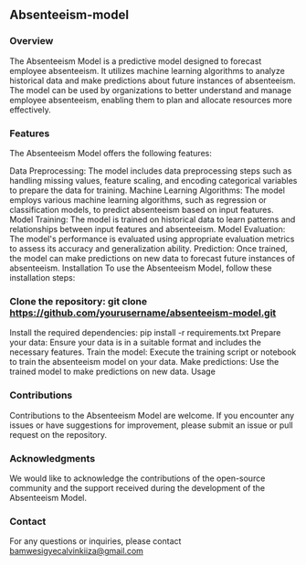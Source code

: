 ## Absenteeism-model
### Overview
The Absenteeism Model is a predictive model designed to forecast employee absenteeism. It utilizes machine learning algorithms to analyze historical data and make predictions about future instances of absenteeism. The model can be used by organizations to better understand and manage employee absenteeism, enabling them to plan and allocate resources more effectively.

### Features
The Absenteeism Model offers the following features:

Data Preprocessing: The model includes data preprocessing steps such as handling missing values, feature scaling, and encoding categorical variables to prepare the data for training.
Machine Learning Algorithms: The model employs various machine learning algorithms, such as regression or classification models, to predict absenteeism based on input features.
Model Training: The model is trained on historical data to learn patterns and relationships between input features and absenteeism.
Model Evaluation: The model's performance is evaluated using appropriate evaluation metrics to assess its accuracy and generalization ability.
Prediction: Once trained, the model can make predictions on new data to forecast future instances of absenteeism.
Installation
To use the Absenteeism Model, follow these installation steps:

### Clone the repository: git clone https://github.com/yourusername/absenteeism-model.git
Install the required dependencies: pip install -r requirements.txt
Prepare your data: Ensure your data is in a suitable format and includes the necessary features.
Train the model: Execute the training script or notebook to train the absenteeism model on your data.
Make predictions: Use the trained model to make predictions on new data.
Usage

### Contributions
Contributions to the Absenteeism Model are welcome. If you encounter any issues or have suggestions for improvement, please submit an issue or pull request on the repository.


### Acknowledgments
We would like to acknowledge the contributions of the open-source community and the support received during the development of the Absenteeism Model.

### Contact
For any questions or inquiries, please contact bamwesigyecalvinkiiza@gmail.com









